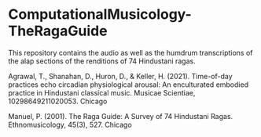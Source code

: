 # ComputationalMusicology-TheRagaGuide
This repository contains the audio as well as the humdrum transcriptions of the alap sections of the renditions of 74 Hindustani ragas.


Agrawal, T., Shanahan, D., Huron, D., & Keller, H. (2021). Time-of-day practices echo circadian physiological arousal: An enculturated embodied practice in Hindustani classical music. Musicae Scientiae, 10298649211020053. Chicago	

Manuel, P. (2001). The Raga Guide: A Survey of 74 Hindustani Ragas. Ethnomusicology, 45(3), 527. Chicago	

